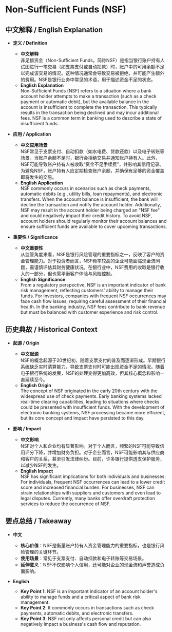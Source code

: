 # Non-Sufficient Funds (NSF)

## 中文解释 / English Explanation

* **定义 / Definition**  
  - **中文解释**  
    非足额资金（Non-Sufficient Funds，简称NSF）是指当银行账户持有人试图进行一笔交易（如支票支付或自动扣款）时，账户中的可用余额不足以完成该交易的情况。这种情况通常会导致交易被拒绝，并可能产生额外的费用。NSF是银行业务中常见的术语，用于描述资金不足的状态。  
  - **English Explanation**  
    Non-Sufficient Funds (NSF) refers to a situation where a bank account holder attempts to make a transaction (such as a check payment or automatic debit), but the available balance in the account is insufficient to complete the transaction. This typically results in the transaction being declined and may incur additional fees. NSF is a common term in banking used to describe a state of insufficient funds.

* **应用 / Application**  
  - **中文应用场景**  
    NSF常见于支票支付、自动扣款（如水电费、贷款还款）以及电子转账等场景。当账户余额不足时，银行会拒绝交易并通知账户持有人。此外，NSF可能导致账户持有人被收取“资金不足手续费”，并影响其信用记录。为避免NSF，账户持有人应定期检查账户余额，并确保有足够的资金覆盖即将发生的交易。  
  - **English Application**  
    NSF commonly occurs in scenarios such as check payments, automatic debits (e.g., utility bills, loan repayments), and electronic transfers. When the account balance is insufficient, the bank will decline the transaction and notify the account holder. Additionally, NSF may result in the account holder being charged an "NSF fee" and could negatively impact their credit history. To avoid NSF, account holders should regularly monitor their account balances and ensure sufficient funds are available to cover upcoming transactions.

* **重要性 / Significance**  
  - **中文重要性**  
    从监管角度来看，NSF是银行风险管理的重要指标之一，反映了客户的资金管理能力。对于投资者而言，NSF频率较高的企业可能面临现金流问题，需谨慎评估其财务健康状况。在银行业中，NSF费用的收取是银行收入的一部分，但也需平衡客户体验与风险控制。  
  - **English Significance**  
    From a regulatory perspective, NSF is an important indicator of bank risk management, reflecting customers' ability to manage their funds. For investors, companies with frequent NSF occurrences may face cash flow issues, requiring careful assessment of their financial health. In the banking industry, NSF fees contribute to bank revenue but must be balanced with customer experience and risk control.

## 历史典故 / Historical Context

* **起源 / Origin**  
  - **中文起源**  
    NSF的概念起源于20世纪初，随着支票支付的普及而逐渐形成。早期银行系统缺乏实时清算能力，导致支票支付时可能出现资金不足的情况。随着电子银行系统的发展，NSF的处理变得更加高效，但其核心概念和影响一直延续至今。  
  - **English Origin**  
    The concept of NSF originated in the early 20th century with the widespread use of check payments. Early banking systems lacked real-time clearing capabilities, leading to situations where checks could be presented with insufficient funds. With the development of electronic banking systems, NSF processing became more efficient, but its core concept and impact have persisted to this day.

* **影响 / Impact**  
  - **中文影响**  
    NSF对个人和企业均有显著影响。对于个人而言，频繁的NSF可能导致信用评分下降，并增加财务负担。对于企业而言，NSF可能影响其与供应商和客户的关系，甚至引发法律纠纷。目前，许多银行提供透支保护服务，以减少NSF的发生。  
  - **English Impact**  
    NSF has significant implications for both individuals and businesses. For individuals, frequent NSF occurrences can lead to a lower credit score and increased financial burden. For businesses, NSF can strain relationships with suppliers and customers and even lead to legal disputes. Currently, many banks offer overdraft protection services to reduce the occurrence of NSF.

## 要点总结 / Takeaway

* **中文**  
  - **核心价值**：NSF是衡量账户持有人资金管理能力的重要指标，也是银行风险管理的关键环节。  
  - **使用场景**：常见于支票支付、自动扣款和电子转账等交易场景。  
  - **延伸意义**：NSF不仅影响个人信用，还可能对企业的现金流和声誉造成负面影响。  

* **English**  
  - **Key Point 1**: NSF is an important indicator of an account holder's ability to manage funds and a critical aspect of bank risk management.  
  - **Key Point 2**: It commonly occurs in transactions such as check payments, automatic debits, and electronic transfers.  
  - **Key Point 3**: NSF not only affects personal credit but can also negatively impact a business's cash flow and reputation.